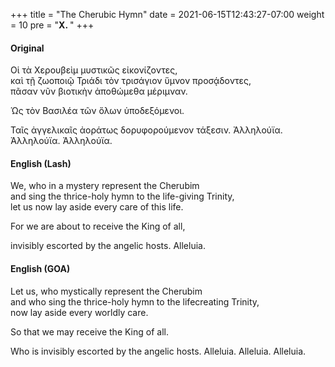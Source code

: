 +++
title = "The Cherubic Hymn"
date =  2021-06-15T12:43:27-07:00
weight = 10
pre = "<b>X. </b>"
+++

#### Original

Οἱ τὰ Χερουβεὶμ μυστικῶς εἰκονίζοντες,  
καὶ τῇ ζωοποιῷ Τριάδι τὸν τρισάγιον ὕμνον προσᾴδοντες,  
πᾶσαν νῦν βιοτικὴν ἀποθώμεθα μέριμναν.  

Ὡς τὸν Βασιλέα τῶν ὅλων ὑποδεξόμενοι.  

Ταῖς ἀγγελικαῖς ἀοράτως δορυφορούμενον τάξεσιν. Ἀλληλούϊα. Ἀλληλούϊα. Ἀλληλούϊα.

#### English (Lash)

We, who in a mystery represent the Cherubim  
and sing the thrice-holy hymn to the life-giving Trinity,  
let us now lay aside every care of this life.  

For we are about to receive the
King of all,  

invisibly escorted by the
angelic hosts. Alleluia.

#### English (GOA)

Let us, who mystically represent the Cherubim  
and who sing the thrice-holy hymn to the lifecreating Trinity,  
now lay aside every worldly care.  

So that we may receive the King of all.  

Who is invisibly escorted by the angelic hosts.
Alleluia. Alleluia. Alleluia.